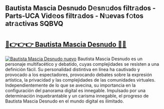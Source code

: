 ## Bautista Mascia Desnudo D𝚎sn𝚞dos filtr𝚊dos - Parts-UCA Vid𝚎os filtr𝚊dos - N𝚞evas f𝚘tos atr𝚊ctivas SQBVQ

# <h2><a href="http://mb5i51.tromn.icu/?c=Bautista+Mascia+Desnudo">🔗👉👉👉 Bautista Mascia Desnudo 🔗🔗</a></h2>

[![Bautista Mascia Desnudo nuevo](https://i.imgur.com/pEAQMta.gif)](http://mb5i51.tromn.icu/?c=Bautista+Mascia+Desnudo)
Bautista Mascia Desnudo es un personaje multifacético y debatido, cuyas complejidades se resisten a una definición fácil.  Su personalidad distintiva en línea ha cautivado y provocado a los espectadores, provocando debates sobre la expresión artística, la privacidad y las complejidades de las comunidades virtuales. Independientemente de lo que se avecina, su importancia en la configuración del panorama digital es innegable. Impulsado por una determinación inquebrantable y un carisma innegable, el progreso de Bautista Mascia Desnudo en el mundo digital es ilimitado.
